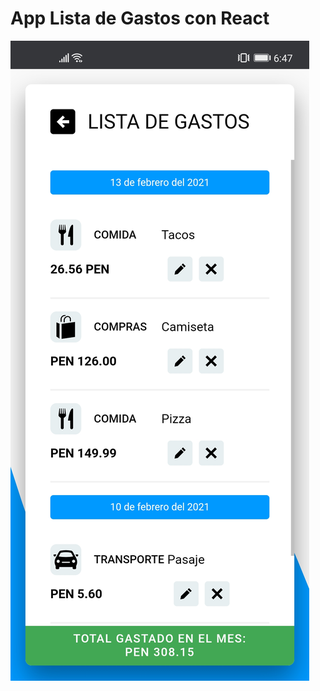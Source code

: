 # App Lista de Gastos con React

![AppListaGastos](https://raw.githubusercontent.com/chaicopadillag/AppListaGastos-React/master/screen-shoot.jpg)

